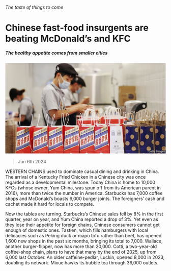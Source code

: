 ###### The taste of things to come

# Chinese fast-food insurgents are beating McDonald’s and KFC 

##### The healthy appetite comes from smaller cities 

![image](images/20240608_WBP003.jpg) 

> Jun 6th 2024 

WESTERN CHAINS used to dominate casual dining and drinking in China. The arrival of a Kentucky Fried Chicken in a Chinese city was once regarded as a developmental milestone. Today China is home to 10,000 KFCs (whose owner, Yum China, was spun off from its American parent in 2016), more than twice the number in America. Starbucks has 7,000 coffee shops and McDonald’s boasts 6,000 burger joints. The foreigners’ cash and cachet made it hard for locals to compete. 

Now the tables are turning. Starbucks’s Chinese sales fell by 8% in the first quarter, year on year, and Yum China reported a drop of 3%. Yet even as they lose their appetite for foreign chains, Chinese consumers cannot get enough of domestic ones. Tastien, which fills hamburgers with local delicacies such as Peking duck or mapo tofu rather than beef, has opened 1,600 new shops in the past six months, bringing its total to 7,000. Wallace, another burger-flipper, now has more than 20,000. Cotti, a two-year-old coffee-shop chain, plans to have that many by the end of 2025, up from 6,000 last October. An older caffeine-pedlar, Luckin, opened 8,000 in 2023, doubling its network. Mixue hawks its bubble tea through 36,000 outlets. 

